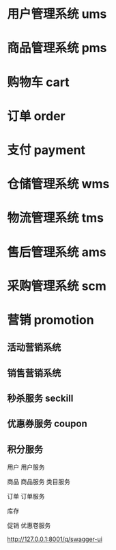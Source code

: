 # 用户管理系统 ums

# 商品管理系统 pms

# 购物车 cart

# 订单 order

# 支付 payment

# 仓储管理系统 wms

# 物流管理系统 tms

# 售后管理系统 ams

# 采购管理系统 scm

# 营销 promotion

## 活动营销系统

## 销售营销系统

## 秒杀服务 seckill

## 优惠券服务 coupon

## 积分服务

用户
用户服务

商品
商品服务
类目服务

订单
订单服务

库存

促销
优惠卷服务

http://127.0.0.1:8001/q/swagger-ui
